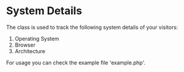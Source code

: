 # System Details
The class is used to track the following system details of your visitors:
1. Operating System
2. Browser
3. Architecture

For usage you can check the example file 'example.php'.
